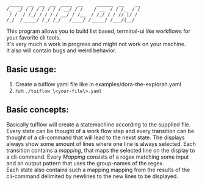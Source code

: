 ```
 _____  __  __  __  ____  __     ______  __    __
/_  _/ / / / / / / / __/ / /    / __  / / /_  / /
 / /  / /_/ / / / / __/ / /__  / /_/ / / // |/ /
/_/  /_____/ /_/ /_/   /____/ /_____/ /___/|__/
```

This program allows you to build list based, terminal-ui like workflows for your favorite cli tools.  
It's very much a work in progress and might not work on your machine.  
It also will contain bugs and weird behavior.  

## Basic usage:  
1. Create a tuiflow yaml file like in examples/dora-the-explorah.yaml
2. run `./tuiflow \<your-file\>.yaml`

## Basic concepts:
Basically tuiflow will create a statemachine according to the supplied file.
Every state can be thought of a work flow step and every transition can be thought of a cli-command that will lead to the nexst state.
The displays always show some amount of lines where one line is always selected.
Each transition contains a *mapping*, that maps the selected line on the display to a cli-command. Every *Mapping* consists of a regex matching some input and an output pattern that uses the group-names of the regex.  
Each state also contains such a mapping mapping from the results of the cli-command delimited by newlines to the new lines to be displayed.
